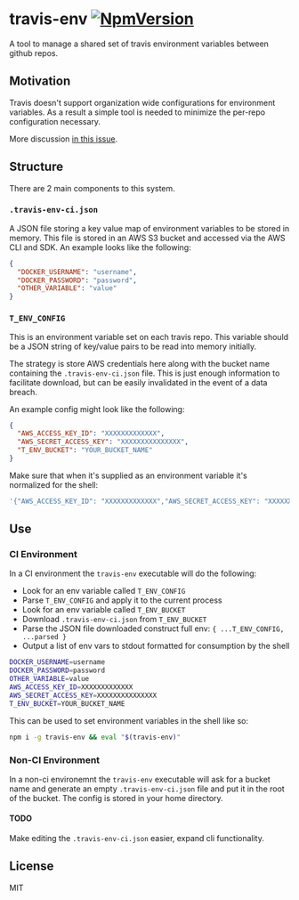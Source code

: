 # travis-env [![NpmVersion](https://img.shields.io/npm/v/travis-env.svg)](https://www.npmjs.com/package/travis-env)

A tool to manage a shared set of travis environment variables between github repos.

## Motivation

Travis doesn't support organization wide configurations for environment variables. As a result a simple tool is needed to minimize the per-repo configuration necessary.

More discussion [in this issue](https://github.com/travis-ci/travis-ci/issues/2069).

## Structure

There are 2 main components to this system.

### `.travis-env-ci.json`

A JSON file storing a key value map of environment variables to be stored in memory. This file is stored in an AWS S3 bucket and accessed via the AWS CLI and SDK. An example looks like the following:

```json
{
  "DOCKER_USERNAME": "username",
  "DOCKER_PASSWORD": "password",
  "OTHER_VARIABLE": "value"
}
```

### `T_ENV_CONFIG`

This is an environment variable set on each travis repo. This variable should be a JSON string of key/value pairs to be read into memory initially.

The strategy is store AWS credentials here along with the bucket name containing the `.travis-env-ci.json` file. This is just enough information to facilitate download, but can be easily invalidated in the event of a data breach.

An example config might look like the following:

```json
{
  "AWS_ACCESS_KEY_ID": "XXXXXXXXXXXXX",
  "AWS_SECRET_ACCESS_KEY": "XXXXXXXXXXXXXXX",
  "T_ENV_BUCKET": "YOUR_BUCKET_NAME"
}
```

Make sure that when it's supplied as an environment variable it's normalized for the shell:

```sh
'{"AWS_ACCESS_KEY_ID": "XXXXXXXXXXXXX","AWS_SECRET_ACCESS_KEY": "XXXXXXXXXXXXXXX","T_ENV_BUCKET":"YOUR_BUCKET_NAME"}'
```

## Use

### CI Environment

In a CI environment the `travis-env` executable will do the following:

- Look for an env variable called `T_ENV_CONFIG`
- Parse `T_ENV_CONFIG` and apply it to the current process
- Look for an env variable called `T_ENV_BUCKET`
- Download `.travis-env-ci.json` from `T_ENV_BUCKET`
- Parse the JSON file downloaded construct full env: `{ ...T_ENV_CONFIG, ...parsed }`
- Output a list of env vars to stdout formatted for consumption by the shell

```sh
DOCKER_USERNAME=username
DOCKER_PASSWORD=password
OTHER_VARIABLE=value
AWS_ACCESS_KEY_ID=XXXXXXXXXXXXX
AWS_SECRET_ACCESS_KEY=XXXXXXXXXXXXXXX
T_ENV_BUCKET=YOUR_BUCKET_NAME
```

This can be used to set environment variables in the shell like so:

```sh
npm i -g travis-env && eval "$(travis-env)"
```

### Non-CI Environment

In a non-ci environemnt the `travis-env` executable will ask for a bucket name and generate an empty `.travis-env-ci.json` file and put it in the root of the bucket. The config is stored in your home directory.

#### TODO

Make editing the `.travis-env-ci.json` easier, expand cli functionality.

## License

MIT
